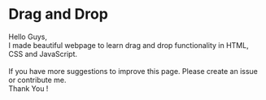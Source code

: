 # Drag and Drop
Hello Guys,
<br/>
I made beautiful webpage to learn drag and drop functionality in HTML, CSS and JavaScript.
<br/>
<br/>
If you have more suggestions to improve this page. Please create an issue or contribute me.
<br/>
Thank You !
